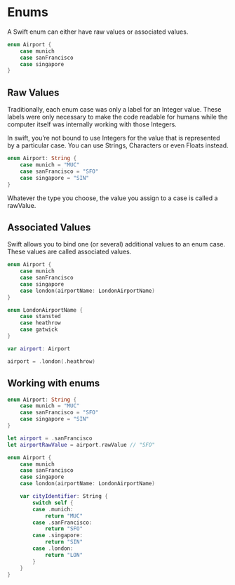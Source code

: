 # Enums

A Swift enum can either have raw values or associated values.

```swift
enum Airport {
    case munich
    case sanFrancisco
    case singapore
}
```

## Raw Values

Traditionally, each enum case was only a label for an Integer value. These labels were only necessary to make the code readable for humans while the computer itself was internally working with those Integers.

In swift, you’re not bound to use Integers for the value that is represented by a particular case. You can use Strings, Characters or even Floats instead.

```Swift
enum Airport: String {
    case munich = "MUC"
    case sanFrancisco = "SFO"
    case singapore = "SIN"
}
```

Whatever the type you choose, the value you assign to a case is called a rawValue.

## Associated Values

Swift allows you to bind one (or several) additional values to an enum case. These values are called associated values.

```Swift
enum Airport {
    case munich
    case sanFrancisco
    case singapore
    case london(airportName: LondonAirportName)
}

enum LondonAirportName {
    case stansted
    case heathrow
    case gatwick
}

var airport: Airport

airport = .london(.heathrow)
```

## Working with enums

```Swift
enum Airport: String {
    case munich = "MUC"
    case sanFrancisco = "SFO"
    case singapore = "SIN"
}

let airport = .sanFrancisco
let airportRawValue = airport.rawValue // "SFO"
```

```Swift
enum Airport {
    case munich
    case sanFrancisco
    case singapore
    case london(airportName: LondonAirportName)

    var cityIdentifier: String {
        switch self {
        case .munich:
            return "MUC"
        case .sanFrancisco:
            return "SFO"
        case .singapore:
            return "SIN"
        case .london:
            return "LON"
        }
    }
}
```